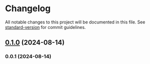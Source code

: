 # Changelog

All notable changes to this project will be documented in this file. See [standard-version](https://github.com/conventional-changelog/standard-version) for commit guidelines.

## [0.1.0](///compare/v0.0.1...v0.1.0) (2024-08-14)

### 0.0.1 (2024-08-14)
